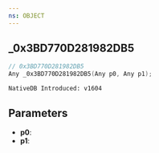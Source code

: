 ```yaml
---
ns: OBJECT
---
```

## _0x3BD770D281982DB5

```c
// 0x3BD770D281982DB5
Any _0x3BD770D281982DB5(Any p0, Any p1);
```

```
NativeDB Introduced: v1604
```

## Parameters
* **p0**:
* **p1**:
